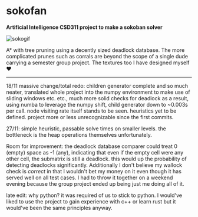 # sokofan
**Artificial Intelligence CSD311 project to make a sokoban solver**

![sokogif](https://user-images.githubusercontent.com/111729660/204851864-7b40b1f4-6470-489c-89e6-76e887693169.gif)

A* with tree pruning using a decently sized deadlock database. The more complicated prunes such as corrals are beyond the scope of a single dude carrying a semester group project. The textures too I have designed myself ❤️

---------------------------------------

18/11 massive change/total redo: children generator complete and so much neater, translated whole project into the numpy environment to make use of sliding windows etc. etc., much more solid checks for deadlock as a result, using numba to leverage the numpy shift, child generator down to ~0.003s per call. node visiting rate itself stands to be seen. heuristics yet to be defined. project more or less unrecognizable since the first commits.

27/11: simple heuristic, passable solve times on smaller levels. the bottleneck is the heap operations themselves unfortunately.

Room for improvement: the deadlock database comparer could treat 0 (empty) space as -1 (any), indicating that even if the empty cell were any other cell, the submatrix is still a deadlock. this would up the probability of detecting deadlocks significantly. Additionally I don't believe my wallock check is *correct* in that I wouldn't bet my money on it even though it has served well on all test cases. I had to throw it together on a weekend evening because the group project ended up being just me doing all of it.


late edit: why python? it was required of us to stick to python. I would've liked to use the project to gain experience with c++ or learn rust but it would've been the same principles anyway.
